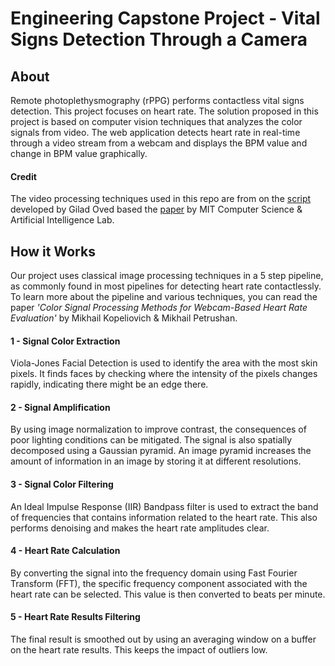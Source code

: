 # Engineering Capstone Project - Vital Signs Detection Through a Camera

## About
Remote photoplethysmography (rPPG) performs contactless vital signs detection. This project focuses on heart rate. The solution proposed in this project is based on computer vision techniques that analyzes the  color signals from video. The web application detects heart rate in real-time through a video stream from a webcam and displays the BPM value and change in BPM value graphically. 

#### Credit
The video processing techniques used in this repo are from on the [script](https://github.com/giladoved/webcam-heart-rate-monitor) developed by Gilad Oved based the [paper](https://people.csail.mit.edu/mrub/evm/) by MIT Computer Science & Artificial Intelligence Lab. 


## How it Works
Our project uses classical image processing techniques in a 5 step pipeline, as commonly found in most pipelines for detecting heart rate contactlessly. To learn more about the pipeline and various techniques, you can read the paper *'Color Signal Processing Methods for Webcam-Based Heart Rate Evaluation'* by Mikhail Kopeliovich & Mikhail Petrushan.

#### 1 - Signal Color Extraction 
Viola-Jones Facial Detection  is used to identify the area with the most skin pixels. It finds faces by checking where the intensity of the pixels changes rapidly, indicating there might be an edge there.

#### 2 - Signal Amplification
By using image normalization to improve contrast, the consequences of poor lighting conditions can be mitigated. The signal is also spatially decomposed using a Gaussian pyramid. An image pyramid increases the amount of information in an image by storing it at different resolutions.

#### 3 - Signal Color Filtering
An Ideal Impulse Response (IIR) Bandpass filter is used to extract the band of frequencies that contains information related to the heart rate. This also performs denoising and makes the heart rate amplitudes clear.

#### 4 - Heart Rate Calculation
By converting the signal into the frequency domain using Fast Fourier Transform (FFT), the specific frequency component associated with the heart rate can be selected. This value is then converted to beats per minute.

#### 5 - Heart Rate Results Filtering
The final result is smoothed out by using an averaging window on a buffer on the heart rate results. This keeps the impact of outliers low.


